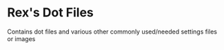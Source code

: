 # Rex's Dot Files

Contains dot files and various other commonly used/needed settings files or images
